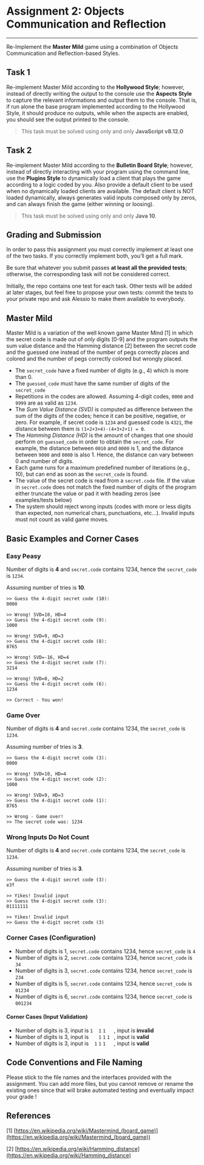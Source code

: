 # Assignment 2: Objects Communication and Reflection
----------------------

Re-Implement the **Master Mild** game using a combination of Objects Communication and Reflection-based Styles.

## Task 1
Re-implement Master Mild according to the **Hollywood Style**; however, instead of directly writing the output to the console use the **Aspects Style** to capture the relevant informations and output them to the console.
That is, if run alone the base program implemented according to the Hollywood Style, it should produce no outputs, while when the aspects are enabled, you should see the output printed to the console. 

> This task must be solved using only and only **JavaScript v8.12.0**

## Task 2
Re-implement Master Mild according to the **Bulletin Board Style**; however, instead of directly interacting with your program using the command line, use the **Plugins Style** to dynamically load a client that plays the game according to a logic coded by you. Also provide a default client to be used when no dynamically loaded clients are available.
The default client is NOT loaded dynamically, always generates valid inputs composed only by zeros, and can always finish the game (either winning or loosing).

> This task must be solved using only and only **Java 10**.

## Grading and Submission
In order to pass this assignment you must correctly implement at least one of the two tasks. If you correctly implement both, you’ll get a full mark.

Be sure that whatever you submit passes **at least all the provided tests**; otherwise, the corresponding task will not be considered correct.

Initially, the repo contains one test for each task. Other tests will be added at later stages, but feel free to propose your own tests: commit the tests to your private repo and ask Alessio to make them available to everybody.



## Master Mild
Master Mild is a variation of the well known game Master Mind [1] in which the secret code is made out of *only* digits [0-9] and the program outputs the sum value distance and the Hamming distance [2] between the secret code and the guessed one instead of the number of pegs correctly places and colored and the number of pegs correctly colored but wrongly placed.

- The `secret_code` have a fixed number of digits (e.g., 4) which is more than 0.
- The `guessed_code` must have the same number of digits of the `secret_code`
- Repetitions in the codes are allowed. Assuming 4-digit codes, `0000` and `9999` are as valid as `1234`.
- The *Sum Value Distance (SVD)* is computed as difference between the sum of the digits of the codes; hence it can be positive, negative, or zero. For example, if secret code is `1234` and guessed code is `4321`, the distance between them is `(1+2+3+4)-(4+3+2+1) = 0`.
- The *Hamming Distance (HD)* is the amount of changes that one should perform on `guessed_code` in order to obtain the `secret_code`. For example, the distance between `0010` and `0000` is 1, and the distance between `9000` and `0000` is also 1.
Hence, the distance can vary between 0 and number of digits. 
- Each game runs for a maximum predefined number of iterations (e.g., 10), but can end as soon as the `secret_code` is found.
- The value of the secret code is read from a `secret.code` file. If the value in `secret.code` does not match the fixed number of digits of the program either truncate the value or pad it with heading zeros (see examples/tests below)
- The system should reject wrong inputs (codes with more or less digits than expected, non numerical chars, punctuations, etc...). Invalid inputs must not count as valid game moves.

## Basic Examples and Corner Cases

### Easy Peasy
Number of digits is **4** and `secret.code` contains 1234, hence the `secret_code` is `1234`.

Assuming number of tries is **10**.

```
>> Guess the 4-digit secret code (10):
0000

>> Wrong! SVD=10, HD=4
>> Guess the 4-digit secret code (9):
1000

>> Wrong! SVD=9, HD=3
>> Guess the 4-digit secret code (8):
8765

>> Wrong! SVD=-16, HD=4
>> Guess the 4-digit secret code (7):
3214

>> Wrong! SVD=0, HD=2
>> Guess the 4-digit secret code (6):
1234

>> Correct - You won!
```

### Game Over
Number of digits is **4** and `secret.code` contains 1234, the `secret_code` is `1234`.

Assuming number of tries is **3**.

```
>> Guess the 4-digit secret code (3):
0000

>> Wrong! SVD=10, HD=4
>> Guess the 4-digit secret code (2):
1000

>> Wrong! SVD=9, HD=3
>> Guess the 4-digit secret code (1):
8765

>> Wrong - Game over!
>> The secret code was: 1234
```

### Wrong Inputs Do Not Count
Number of digits is **4** and `secret.code` contains 1234, the `secret_code` is `1234`.

Assuming number of tries is **3**.

```
>> Guess the 4-digit secret code (3):
e3f

>> Yikes! Invalid input
>> Guess the 4-digit secret code (3):
01111111

>> Yikes! Invalid input
>> Guess the 4-digit secret code (3)
```

### Corner Cases (Configuration)
- Number of digits is 1, `secret.code` contains 1234, hence `secret_code` is `4`
- Number of digits is 2, `secret.code` contains 1234, hence `secret_code` is `34`
- Number of digits is 3, `secret.code` contains 1234, hence `secret_code` is `234`
- Number of digits is 5, `secret.code` contains 1234, hence `secret_code` is `01234`
- Number of digits is 6, `secret.code` contains 1234, hence `secret_code` is `001234`

#### Corner Cases (Input Validation)
- Number of digits is 3, input is `1` ` ` `1` `1` ` ` ` `, input is **invalid**
- Number of digits is 3, input is ` ` ` ` `1` `1` `1` ` `, input is **valid**
- Number of digits is 3, input is ` ` `1` `1` `1` ` ` ` `, input is **valid**

## Code Conventions and File Naming
Please stick to the file names and the interfaces provided with the assignment.
You can add more files, but you cannot remove or rename the existing ones since that will brake automated testing and eventually impact your grade !

## References
[1] [https://en.wikipedia.org/wiki/Mastermind_(board_game)](https://en.wikipedia.org/wiki/Mastermind_(board_game))

[2] [https://en.wikipedia.org/wiki/Hamming_distance](https://en.wikipedia.org/wiki/Hamming_distance)
